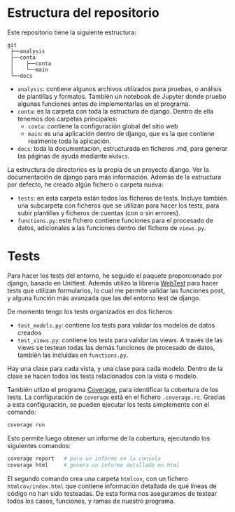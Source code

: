 # Estructura del repositorio

Este repositorio tiene la siguiente estructura:

```
git
 ├──analysis
 ├──conta
 │    ├──conta
 │    └──main
 └──docs
```

- `analysis`: contiene algunos archivos utilizados para pruebas, o análisis de plantillas y formatos. También un notebook de Jupyter donde pruebo algunas funciones antes de implementarlas en el programa.
- `conta`: es la carpeta con toda la estructura de django. Dentro de ella tenemos dos carpetas principales:
  - `conta`: contiene la configuración global del sitio web
  - `main`: es una aplicación dentro de django, que es la que contiene realmente toda la aplicación.
- `docs`: toda la documentación, estructurada en ficheros .md, para generar las páginas de ayuda mediante `mkdocs`.

La estructura de directorios es la propia de un proyecto django. Ver la documentación de django para más información. Además de la estructura por defecto, he creado algún fichero o carpeta nueva:

- `tests`: en esta carpeta están todos los ficheros de tests. Incluye también una subcarpeta con ficheros que se utilizan para hacer los tests, para subir plantillas y ficheros de cuentas (con o sin errores).
- `functions.py`: este fichero contiene funciones para el procesado de datos, adicionales a las funciones dentro del fichero de `views.py`.


# Tests

Para hacer los tests del entorno, he seguido el paquete proporcionado por django, basado en Unittest. Además utilizo la librería [WebTest](https://docs.pylonsproject.org/projects/webtest) para hacer tests que utilizan formularios, lo cual me permite validar las funciones post, y alguna función más avanzada que las del entorno test de django.

De momento tengo los tests organizados en dos ficheros:
- `test_models.py`: contiene los tests para validar los modelos de datos creados
- `test_views.py`: contiene los tests para validar las views. A través de las views se testean todas las demás funciones de procesado de datos, también las incluidas en `functions.py`.

Hay una clase para cada vista, y una clase para cada modelo. Dentro de la clase se hacen todos los tests relacionados con la vista o modelo.

También utlizo el programa [Coverage](https://coverage.readthedocs.io/), para identificar la cobertura de los tests. La configuración de `coverage` está en el fichero `.coverage.rc`. Gracias a esta configuración, se pueden ejecutar los tests simplemente con el comando:

```bash
coverage run
```

Esto permite luego obtener un informe de la cobertura, ejecutando los siguientes comandos:

```bash
coverage report   # para un informe en la consola
coverage html     # genera un informe detallado en html
```

El segundo comando crea una carpeta `htmlcov`, con un fichero `htmlcov/index.html` que contiene información detallada de qué líneas de código no han sido testeadas. De esta forma nos aseguramos de testear todos los casos, funciones, y ramas de nuestro programa.
